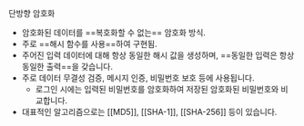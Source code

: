 단방향 암호화

- 암호화된 데이터를 ==복호화할 수 없는== 암호화 방식.
- 주로 ==해시 함수를 사용==하여 구현됨.
- 주어진 입력 데이터에 대해 항상 동일한 해시 값을 생성하며, ==동일한 입력은 항상 동일한 출력==을 갖습니다.
- 주로 데이터 무결성 검증, 메시지 인증, 비밀번호 보호 등에 사용됩니다.
	- 로그인 시에는 입력된 비밀번호를 암호화하여 저장된 암호화된 비밀번호와 비교합니다.
- 대표적인 알고리즘으로는 [[MD5]], [[SHA-1]], [[SHA-256]] 등이 있습니다.